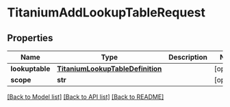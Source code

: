 # TitaniumAddLookupTableRequest


## Properties
Name | Type | Description | Notes
------------ | ------------- | ------------- | -------------
**lookuptable** | [**TitaniumLookupTableDefinition**](TitaniumLookupTableDefinition.md) |  | [optional] 
**scope** | **str** |  | [optional] 

[[Back to Model list]](../README.md#documentation-for-models) [[Back to API list]](../README.md#documentation-for-api-endpoints) [[Back to README]](../README.md)


